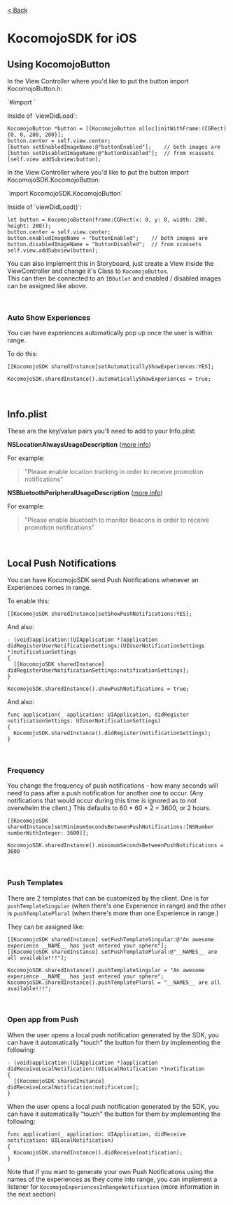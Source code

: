 <a href="#" onClick="javascript:window.history.back();">&lt; Back</a>

# KocomojoSDK for iOS

## Using KocomojoButton

<div class="objc">
<p>In the View Controller where you'd like to put the button import KocomojoButton.h:</p>

<p>`#import <KocomojoSDK/KocomojoButton.h>`</p>

<p>Inside of `viewDidLoad`:</p>

<pre class="hljs"><code>KocomojoButton &#42;button = [[KocomojoButton alloc]initWithFrame:(CGRect){0, 0, 200, 200}];
button.center = self.view.center;
[button setEnabledImageName:@"buttonEnabled"];    // both images are 
[button setDisabledImageName:@"buttonDisabled"];  // from xcassets
[self.view addSubview:button];
</code></pre>
</div>

<div class="swift">
<p>In the View Controller where you'd like to put the button import KocomojoSDK.KocomojoButton:</p>

<p>`import KocomojoSDK.KocomojoButton`</p>

<p>Inside of `viewDidLoad()`:</p>

<pre class="hljs"><code>let button = KocomojoButton(frame:CGRect(x: 0, y: 0, width: 200, height: 200));
button.center = self.view.center;
button.enabledImageName = "buttonEnabled";    // both images are 
button.disabledImageName = "buttonDisabled";  // from xcassets
self.view.addSubview(button);
</code></pre>
</div>

You can also implement this in Storyboard, just create a View inside the ViewController and change it's Class to `KocomojoButton`.  
This can then be connected to an `IBOutlet` and enabled / disabled images can be assigned like above.  

&nbsp;

### Auto Show Experiences

You can have experiences automatically pop up once the user is within range. 

To do this: 

<div class="objc">
<pre class="hljs"><code>[[KocomojoSDK sharedInstance]setAutomaticallyShowExperiences:YES];</code></pre>
</div>

<div class="swift">
<pre class="hljs"><code>KocomojoSDK.sharedInstance().automaticallyShowExperiences = true;</code></pre>
</div>

&nbsp;

## Info.plist 

These are the key/value pairs you'll need to add to your Info.plist: 

**NSLocationAlwaysUsageDescription** ([more info](https://developer.apple.com/library/content/documentation/General/Reference/InfoPlistKeyReference/Articles/CocoaKeys.html#//apple_ref/doc/uid/TP40009251-SW18))

For example: 

> "Please enable location tracking in order to receive promotion notifications"

**NSBluetoothPeripheralUsageDescription** ([more info](https://developer.apple.com/library/content/documentation/General/Reference/InfoPlistKeyReference/Articles/CocoaKeys.html#//apple_ref/doc/uid/TP40009251-SW20))

For example:

> "Please enable bluetooth to monitor beacons in order to receive promotion notifications"

&nbsp;

## Local Push Notifications 

You can have KocomojoSDK send Push Notifications whenever an Experiences comes in range. 

To enable this:

<div class="objc">
<pre class="hljs"><code>[[KocomojoSDK sharedInstance]setShowPushNotifications:YES];</code></pre>
<p>And also:</p>
<pre class="hljs"><code>- (void)application:(UIApplication &#42;)application didRegisterUserNotificationSettings:(UIUserNotificationSettings &#42;)notificationSettings
{
  [[KocomojoSDK sharedInstance] didRegisterUserNotificationSettings:notificationSettings];
}</code></pre>
</div>

<div class="swift">
<pre class="hljs"><code>KocomojoSDK.sharedInstance().showPushNotifications = true;</code></pre>
<p>And also:</p>
<pre class="hljs"><code>func application(_ application: UIApplication, didRegister notificationSettings: UIUserNotificationSettings)
{
  KocomojoSDK.sharedInstance().didRegister(notificationSettings);
}</code></pre>
</div>


&nbsp;


### Frequency

You change the frequency of push notifications - how many seconds will need to pass after a push notification for another one to occur.  (Any notifications that would occur during this time is ignored as to not overwhelm the client.)  This defaults to 60 &#42; 60 &#42; 2 = 3600, or 2 hours.

<div class="objc">
<pre class="hljs"><code>[[KocomojoSDK sharedInstance]setMinimumSecondsBetweenPushNotifications:[NSNumber numberWithInteger: 3600]];</code></pre>
</div>

<div class="swift">
<pre class="hljs"><code>KocomojoSDK.sharedInstance().minimumSecondsBetweenPushNotifications = 3600</code></pre>
</div>

&nbsp;

### Push Templates

There are 2 templates that can be customized by the client.  One is for `pushTemplateSingular` (when there's one Experience in range) and the other is `pushTemplatePlural` (when there's more than one Experience in range.)

They can be assigned like:

<div class="objc">
<pre class="hljs"><code>[[KocomojoSDK sharedInstance] setPushTemplateSingular:@"An awesome experience __NAME__ has just entered your sphere"];
[[KocomojoSDK sharedInstance] setPushTemplatePlural:@"__NAMES__ are all available!!!"];</code></pre>
</div>

<div class="swift">
<pre class="hljs"><code>KocomojoSDK.sharedInstance().pushTemplateSingular = "An awesome experience __NAME__ has just entered your sphere";
KocomojoSDK.sharedInstance().pushTemplatePlural = "__NAMES__ are all available!!!";</code></pre>
</div>

&nbsp;

### Open app from Push

<div class="objc">
<p>When the user opens a local push notification generated by the SDK, you can have it automatically "touch" the button for them by implementing the following:</p>
<pre class="hljs"><code>- (void)application:(UIApplication &#42;)application didReceiveLocalNotification:(UILocalNotification &#42;)notification
{
  [[KocomojoSDK sharedInstance] didReceiveLocalNotification:notification];
}</code></pre>
</div>

<div class="swift">
<p>When the user opens a local push notification generated by the SDK, you can have it automatically "touch" the button for them by implementing the following:</p>
<pre class="hljs"><code>func application(_ application: UIApplication, didReceive notification: UILocalNotification)
{
  KocomojoSDK.sharedInstance().didReceive(notification);
}</code></pre>
</div>



Note that if you want to generate your own Push Notifications using the names of the experiences as they come into range, you can implement a listener for `KocomojoExperiencesInRangeNotification` (more information in the next section)

&nbsp;